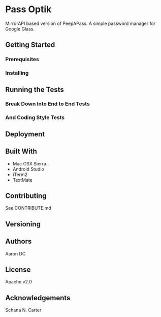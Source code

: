 # Pass Optik
MirrorAPI based version of PeepAPass. A simple password manager for Google Glass.

## Getting Started
### Prerequisites

### Installing

## Running the Tests

### Break Down Into End to End Tests

### And Coding Style Tests

## Deployment

## Built With
- Mac OSX Sierra
- Android Studio
- iTerm2
- TextMate


## Contributing
See CONTRIBUTE.md
## Versioning

## Authors
Aaron DC
## License
Apache v2.0
## Acknowledgements
Schana N. Carter
